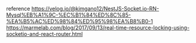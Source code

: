 reference
https://velog.io/@kimgano12/NestJS-Socket.io-RN-Mysql%EB%A1%9C-%EC%B1%84%ED%8C%85-%EA%B5%AC%ED%98%84%ED%95%98%EA%B8%B0-1
https://marmelab.com/blog/2017/09/13/real-time-resource-locking-using-socketio-and-react-router.html
